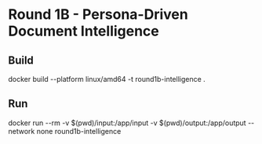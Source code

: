 # Round 1B - Persona-Driven Document Intelligence

## Build
docker build --platform linux/amd64 -t round1b-intelligence .

## Run
docker run --rm -v $(pwd)/input:/app/input -v $(pwd)/output:/app/output --network none round1b-intelligence
